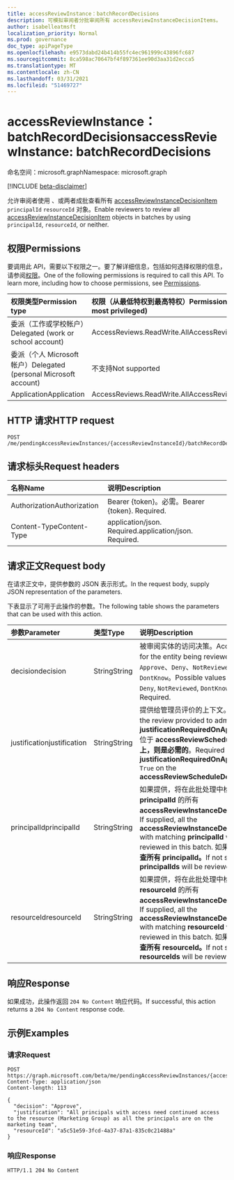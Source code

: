 ```yaml
---
title: accessReviewInstance：batchRecordDecisions
description: 可模拟审阅者分批审阅所有 accessReviewInstanceDecisionItems。
author: isabelleatmsft
localization_priority: Normal
ms.prod: governance
doc_type: apiPageType
ms.openlocfilehash: e9573dabd24b414b55fc4ec961999c43896fc687
ms.sourcegitcommit: 8ca598ac70647bf4f897361ee90d3aa31d2ecca5
ms.translationtype: MT
ms.contentlocale: zh-CN
ms.lasthandoff: 03/31/2021
ms.locfileid: "51469727"
---
```

# <a name="accessreviewinstance-batchrecorddecisions"></a><span data-ttu-id="69f43-103">accessReviewInstance：batchRecordDecisions</span><span class="sxs-lookup"><span data-stu-id="69f43-103">accessReviewInstance: batchRecordDecisions</span></span>
<span data-ttu-id="69f43-104">命名空间：microsoft.graph</span><span class="sxs-lookup"><span data-stu-id="69f43-104">Namespace: microsoft.graph</span></span>

[!INCLUDE [beta-disclaimer](../../includes/beta-disclaimer.md)]

<span data-ttu-id="69f43-105">允许审阅者使用 、或两者成批查看所有 [accessReviewInstanceDecisionItem](../resources/accessreviewinstancedecisionitem.md) `principalId` `resourceId` 对象。</span><span class="sxs-lookup"><span data-stu-id="69f43-105">Enable reviewers to review all [accessReviewInstanceDecisionItem](../resources/accessreviewinstancedecisionitem.md) objects in batches by using `principalId`, `resourceId`, or neither.</span></span>

## <a name="permissions"></a><span data-ttu-id="69f43-106">权限</span><span class="sxs-lookup"><span data-stu-id="69f43-106">Permissions</span></span>
<span data-ttu-id="69f43-p101">要调用此 API，需要以下权限之一。要了解详细信息，包括如何选择权限的信息，请参阅[权限](/graph/permissions-reference)。</span><span class="sxs-lookup"><span data-stu-id="69f43-p101">One of the following permissions is required to call this API. To learn more, including how to choose permissions, see [Permissions](/graph/permissions-reference).</span></span>

|<span data-ttu-id="69f43-109">权限类型</span><span class="sxs-lookup"><span data-stu-id="69f43-109">Permission type</span></span>|<span data-ttu-id="69f43-110">权限（从最低特权到最高特权）</span><span class="sxs-lookup"><span data-stu-id="69f43-110">Permissions (from least to most privileged)</span></span>|
|:---|:---|
|<span data-ttu-id="69f43-111">委派（工作或学校帐户）</span><span class="sxs-lookup"><span data-stu-id="69f43-111">Delegated (work or school account)</span></span>|<span data-ttu-id="69f43-112">AccessReviews.ReadWrite.All</span><span class="sxs-lookup"><span data-stu-id="69f43-112">AccessReviews.ReadWrite.All</span></span>|
|<span data-ttu-id="69f43-113">委派（个人 Microsoft 帐户）</span><span class="sxs-lookup"><span data-stu-id="69f43-113">Delegated (personal Microsoft account)</span></span>|<span data-ttu-id="69f43-114">不支持</span><span class="sxs-lookup"><span data-stu-id="69f43-114">Not supported</span></span>|
|<span data-ttu-id="69f43-115">Application</span><span class="sxs-lookup"><span data-stu-id="69f43-115">Application</span></span>|<span data-ttu-id="69f43-116">AccessReviews.ReadWrite.All</span><span class="sxs-lookup"><span data-stu-id="69f43-116">AccessReviews.ReadWrite.All</span></span>|

## <a name="http-request"></a><span data-ttu-id="69f43-117">HTTP 请求</span><span class="sxs-lookup"><span data-stu-id="69f43-117">HTTP request</span></span>

<!-- {
  "blockType": "ignored"
}
-->
``` http
POST /me/pendingAccessReviewInstances/{accessReviewInstanceId}/batchRecordDecisions
```

## <a name="request-headers"></a><span data-ttu-id="69f43-118">请求标头</span><span class="sxs-lookup"><span data-stu-id="69f43-118">Request headers</span></span>
|<span data-ttu-id="69f43-119">名称</span><span class="sxs-lookup"><span data-stu-id="69f43-119">Name</span></span>|<span data-ttu-id="69f43-120">说明</span><span class="sxs-lookup"><span data-stu-id="69f43-120">Description</span></span>|
|:---|:---|
|<span data-ttu-id="69f43-121">Authorization</span><span class="sxs-lookup"><span data-stu-id="69f43-121">Authorization</span></span>|<span data-ttu-id="69f43-p102">Bearer {token}。必需。</span><span class="sxs-lookup"><span data-stu-id="69f43-p102">Bearer {token}. Required.</span></span>|
|<span data-ttu-id="69f43-124">Content-Type</span><span class="sxs-lookup"><span data-stu-id="69f43-124">Content-Type</span></span>|<span data-ttu-id="69f43-p103">application/json. Required.</span><span class="sxs-lookup"><span data-stu-id="69f43-p103">application/json. Required.</span></span>|

## <a name="request-body"></a><span data-ttu-id="69f43-127">请求正文</span><span class="sxs-lookup"><span data-stu-id="69f43-127">Request body</span></span>
<span data-ttu-id="69f43-128">在请求正文中，提供参数的 JSON 表示形式。</span><span class="sxs-lookup"><span data-stu-id="69f43-128">In the request body, supply JSON representation of the parameters.</span></span>

<span data-ttu-id="69f43-129">下表显示了可用于此操作的参数。</span><span class="sxs-lookup"><span data-stu-id="69f43-129">The following table shows the parameters that can be used with this action.</span></span>

|<span data-ttu-id="69f43-130">参数</span><span class="sxs-lookup"><span data-stu-id="69f43-130">Parameter</span></span>|<span data-ttu-id="69f43-131">类型</span><span class="sxs-lookup"><span data-stu-id="69f43-131">Type</span></span>|<span data-ttu-id="69f43-132">说明</span><span class="sxs-lookup"><span data-stu-id="69f43-132">Description</span></span>|
|:---|:---|:---|
| <span data-ttu-id="69f43-133">decision</span><span class="sxs-lookup"><span data-stu-id="69f43-133">decision</span></span>  | <span data-ttu-id="69f43-134">String</span><span class="sxs-lookup"><span data-stu-id="69f43-134">String</span></span> | <span data-ttu-id="69f43-135">被审阅实体的访问决策。</span><span class="sxs-lookup"><span data-stu-id="69f43-135">Access decision for the entity being reviewed.</span></span> <span data-ttu-id="69f43-136">可取值为：`Approve`、`Deny`、`NotReviewed`、`DontKnow`。</span><span class="sxs-lookup"><span data-stu-id="69f43-136">Possible values are: `Approve`, `Deny`, `NotReviewed`, `DontKnow`.</span></span> <span data-ttu-id="69f43-137">必需。</span><span class="sxs-lookup"><span data-stu-id="69f43-137">Required.</span></span>  |
|  <span data-ttu-id="69f43-138">justification</span><span class="sxs-lookup"><span data-stu-id="69f43-138">justification</span></span> | <span data-ttu-id="69f43-139">String</span><span class="sxs-lookup"><span data-stu-id="69f43-139">String</span></span> | <span data-ttu-id="69f43-140">提供给管理员评价的上下文。</span><span class="sxs-lookup"><span data-stu-id="69f43-140">Context of the review provided to admins.</span></span> <span data-ttu-id="69f43-141">如果 **justificationRequiredOnApproval** `True` 位于 **accessReviewScheduleDefinition 上，则是必需的**。</span><span class="sxs-lookup"><span data-stu-id="69f43-141">Required if **justificationRequiredOnApproval** is `True` on the **accessReviewScheduleDefinition**.</span></span>  |
|<span data-ttu-id="69f43-142">principalId</span><span class="sxs-lookup"><span data-stu-id="69f43-142">principalId</span></span>|<span data-ttu-id="69f43-143">String</span><span class="sxs-lookup"><span data-stu-id="69f43-143">String</span></span>|<span data-ttu-id="69f43-144">如果提供，将在此批处理中检查具有匹配 **principalId** 的所有 **accessReviewInstanceDecisionItems。**</span><span class="sxs-lookup"><span data-stu-id="69f43-144">If supplied, all the **accessReviewInstanceDecisionItems** with matching **principalId** will be reviewed in this batch.</span></span> <span data-ttu-id="69f43-145">如果未提供，将 **检查所有 principalId。**</span><span class="sxs-lookup"><span data-stu-id="69f43-145">If not supplied, all **principalIds** will be reviewed.</span></span>|
|<span data-ttu-id="69f43-146">resourceId</span><span class="sxs-lookup"><span data-stu-id="69f43-146">resourceId</span></span>|<span data-ttu-id="69f43-147">String</span><span class="sxs-lookup"><span data-stu-id="69f43-147">String</span></span>|<span data-ttu-id="69f43-148">如果提供，将在此批处理中检查具有匹配 **resourceId** 的所有 **accessReviewInstanceDecisionItems。**</span><span class="sxs-lookup"><span data-stu-id="69f43-148">If supplied, all the **accessReviewInstanceDecisionItems** with matching **resourceId** will be reviewed in this batch.</span></span> <span data-ttu-id="69f43-149">如果未提供，将 **检查所有 resourceId。**</span><span class="sxs-lookup"><span data-stu-id="69f43-149">If not supplied, all **resourceIds** will be reviewed.</span></span>|



## <a name="response"></a><span data-ttu-id="69f43-150">响应</span><span class="sxs-lookup"><span data-stu-id="69f43-150">Response</span></span>

<span data-ttu-id="69f43-151">如果成功，此操作返回 `204 No Content` 响应代码。</span><span class="sxs-lookup"><span data-stu-id="69f43-151">If successful, this action returns a `204 No Content` response code.</span></span>

## <a name="examples"></a><span data-ttu-id="69f43-152">示例</span><span class="sxs-lookup"><span data-stu-id="69f43-152">Examples</span></span>

### <a name="request"></a><span data-ttu-id="69f43-153">请求</span><span class="sxs-lookup"><span data-stu-id="69f43-153">Request</span></span>
<!-- {
  "blockType": "request",
  "name": "accessreviewinstance_batchrecorddecisions"
}
-->
``` http
POST https://graph.microsoft.com/beta/me/pendingAccessReviewInstances/{accessReviewInstanceId}/batchRecordDecisions
Content-Type: application/json
Content-length: 113

{
  "decision": "Approve",
  "justification": "All principals with access need continued access to the resource (Marketing Group) as all the principals are on the marketing team",
  "resourceId": "a5c51e59-3fcd-4a37-87a1-835c0c21488a"
}
```


### <a name="response"></a><span data-ttu-id="69f43-154">响应</span><span class="sxs-lookup"><span data-stu-id="69f43-154">Response</span></span>
<!-- {
  "blockType": "response",
  "truncated": true
}
-->
``` http
HTTP/1.1 204 No Content
```
